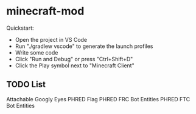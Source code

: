 # minecraft-mod

Quickstart:
- Open the project in VS Code
- Run "./gradlew vscode" to generate the launch profiles
- Write some code
- Click "Run and Debug" or press "Ctrl+Shift+D"
- Click the Play symbol next to "Minecraft Client"

## TODO List
Attachable Googly Eyes
PHRED Flag
PHRED FRC Bot Entities
PHRED FTC Bot Entities
